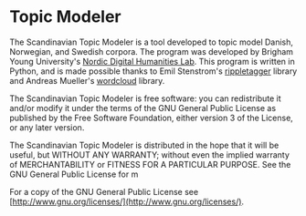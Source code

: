 # Topic Modeler
The Scandinavian Topic Modeler is a tool developed to topic model Danish, Norwegian, and Swedish corpora. The program was developed by 
Brigham Young University's [Nordic Digital Humanities Lab](https://www.nordicdh.org'). This program is written in Python, and is made possible thanks to Emil Stenstrom's [rippletagger](https://github.com/EmilStenstrom/rippletagger) library and Andreas Mueller's [wordcloud](https://github.com/amueller/word_cloud) library.

The Scandinavian Topic Modeler is free software: you can redistribute it and/or modify it under the terms of the GNU General Public License as published by the Free Software Foundation, either version 3 of the License, or any later version.</p><p>The Scandinavian Topic Modeler is distributed in the hope that it will be useful, but WITHOUT ANY WARRANTY; without even the implied warranty of MERCHANTABILITY or FITNESS FOR A PARTICULAR PURPOSE. See the GNU General Public License for m

For a copy of the GNU General Public License see [http://www.gnu.org/licenses/](http://www.gnu.org/licenses/).

